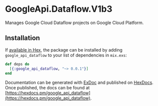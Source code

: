 # GoogleApi.Dataflow.V1b3

Manages Google Cloud Dataflow projects on Google Cloud Platform.

## Installation

If [available in Hex](https://hex.pm/docs/publish), the package can be installed
by adding `google_api_dataflow` to your list of dependencies in `mix.exs`:

```elixir
def deps do
  [{:google_api_dataflow, "~> 0.0.1"}]
end
```

Documentation can be generated with [ExDoc](https://github.com/elixir-lang/ex_doc)
and published on [HexDocs](https://hexdocs.pm). Once published, the docs can
be found at [https://hexdocs.pm/google_api_dataflow](https://hexdocs.pm/google_api_dataflow).
